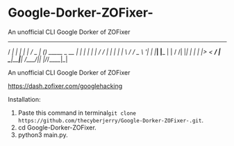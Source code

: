 # Google-Dorker-ZOFixer-
An unofficial CLI Google Dorker of ZOFixer

  ____ _     ___    ________  _____ _               
 / ___| |   |_ _|  |__  / _ \|  ___(_)_  _____ _ __ 
| |   | |    | |     / / | | | |_  | \ \/ / _ \ '__|
| |___| |___ | |    / /| |_| |  _| | |>  <  __/ |   
 \____|_____|___|  /____\___/|_|   |_/_/\_\___|_|   
                                                    
An unofficial CLI Google Dorker of ZOFixer

https://dash.zofixer.com/googlehacking

Installation:

1. Paste this command in terminal`git clone https://github.com/thecyberjerry/Google-Dorker-ZOFixer-.git`.
2. cd Google-Dorker-ZOFixer.
3. python3 main.py.
